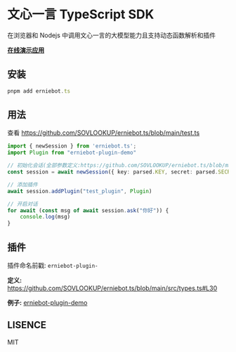 # 文心一言 TypeScript SDK

在浏览器和 Nodejs 中调用文心一言的大模型能力且支持动态函数解析和插件

[**在线演示应用**](https://ai.metapoint.tech/)

## 安装

```js
pnpm add erniebot.ts
```

## 用法

查看 https://github.com/SOVLOOKUP/erniebot.ts/blob/main/test.ts

```ts
import { newSession } from 'erniebot.ts';
import Plugin from "erniebot-plugin-demo"

// 初始化会话(全部参数定义:https://github.com/SOVLOOKUP/erniebot.ts/blob/main/src/types.ts#L7)
const session = await newSession({ key: parsed.KEY, secret: parsed.SECRET })

// 添加插件
await session.addPlugin("test_plugin", Plugin)

// 开启对话
for await (const msg of await session.ask("你好")) {
    console.log(msg)
}
```

## 插件

插件命名前戳: `erniebot-plugin-`

**定义:**
https://github.com/SOVLOOKUP/erniebot.ts/blob/main/src/types.ts#L30

**例子:**
[erniebot-plugin-demo](./erniebot-plugin-demo)

## LISENCE

MIT